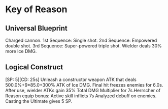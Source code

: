 # Key of Reason

## Universal Blueprint

Charged cannon.
1st Sequence: Single shot.
2nd Sequence: Empowered double shot.
3rd Sequence: Super-powered triple shot.
Wielder deals 30% more Ice DMG.

## Logical Construct

[SP: 5][CD: 25s] Unleash a constructor weapon ATK that deals 500.0%+9*85.0+300% ATK of Ice DMG. Final hit freezes enemies for 6.0s. After use, wielder ATKs gain 35% Total DMG Multiplier for 7s.Herrscher of Reason equip bonus: Active skill inflicts 7s Analyzed debuff on enemies. Casting the Ultimate gives 5 SP.